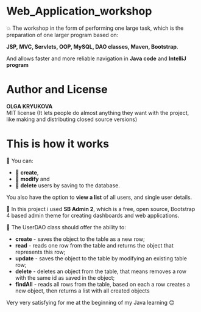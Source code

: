# Web_Application_workshop
:boom: The workshop in the form of performing one large task, which is the preparation of one larger program based on: 

   **JSP, MVC, Servlets, OOP, MySQL, DAO classes, Maven, Bootstrap**.
   
   And allows faster and more reliable navigation in **Java code** and **IntelliJ program**
   
# Author and License
**OLGA KRYUKOVA**   
MIT license (It lets people do almost anything they want with the project, like making and distributing closed source versions)

# This is how it works
 
 
:green_heart: You can:
* :star2: **create**, 
* :star2: **modify** and 
* :star2: **delete** users 
by saving to the database.

You also have the option to **view a list** of all users, and single user details.

:green_heart: In this project i used **SB Admin 2**, which is a free, open source, Bootstrap 4 based admin theme  for creating dashboards and web applications. 
  
:green_heart: The UserDAO class should offer the ability to:

- **create** - saves the object to the table as a new row;
- **read** - reads one row from the table and returns the object that represents this row;
 - **update** - saves the object to the table by modifying an existing table row;
 - **delete** - deletes an object from the table, that means removes a row with the same id as saved in the object;
 - **findAll** - reads all rows from the table, based on each a row creates a new object,
then returns a list with all created objects


 Very very satisfying for me at the beginning of my Java learning :blush:

